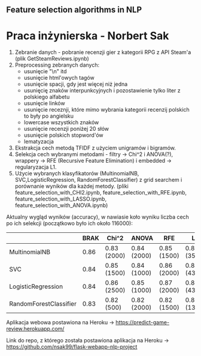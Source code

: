 ## Feature selection algorithms in NLP
# Praca inżynierska - Norbert Sak

1. Zebranie danych - pobranie recenzji gier z kategorii RPG z API Steam'a (plik GetSteamReviews.ipynb)
2. Preprocessing zebranych danych:
    * usunięcie "\n" itd
    * usunięcie html'owych tagów
    * usunięcie spacji, gdy jest więcej niż jedna
    * usunięcię znaków interpunkcyjnych i pozostawienie tylko liter z polskiego alfabetu
    * usunięcie linków
    * usunięcie receznji, które mimo wybrania kategorii recenzij polskich to były po angielsku
    * lowercase wszystkich znaków
    * usunięcie recenzji poniżej 20 słów
    * usunięcie polskich stopword'ów
    * lematyzacja
3. Ekstrakcja cech metodą TFIDF z użyciem unigramów i bigramów.
4. Selekcja cech wybranymi metodami - filtry -> Chi^2 i ANOVA(?), wrappery -> RFE (Recursive Feature Elimination) i embedded -> regularyzacja L1.
5. Użycie wybranych klasyfikatorów (MultinomialNB, SVC,LogisticRegression, RandomForestClassifier) z grid searchem i porównanie wyników dla każdej metody.
(pliki feature_selection_with_CHI2.ipynb, feature_selection_with_RFE.ipynb, feature_selection_with_LASSO.ipynb, feature_selection_with_ANOVA.ipynb)

Aktualny wygląd wyników (accuracy), w nawiasie koło wyniku liczba cech po ich selekcji (początkowo było ich około 116000):

|                         | BRAK  | Chi^2 | ANOVA | RFE   | L1    |
|-------------------------|-------|-------|-------|-------|-------|
| MultinomialNB           | 0.86  | 0.83 (2000)  | 0.84 (2000)  | 0.85 (1500)  | 0.84 (350)   |
| SVC                     | 0.84  | 0.85 (1500)  | 0.84 (1000)  | 0.86 (2000)  | 0.85 (434)   |
| LogisticRegression      | 0.84  | 0.86 (2500)  | 0.85 (1000)  | 0.87 (2000)  | 0.85 (434)   |
| RandomForestClassifier  | 0.83  | 0.82 (500)   | 0.82 (2000)  | 0.82 (1500)  | 0.82 (1301)  |

Aplikacja webowa postawiona na Heroku -> https://predict-game-review.herokuapp.com/

Link do repo, z którego została postawiona aplikacja na Heroku -> https://github.com/nsak99/flask-webapp-nlp-project
